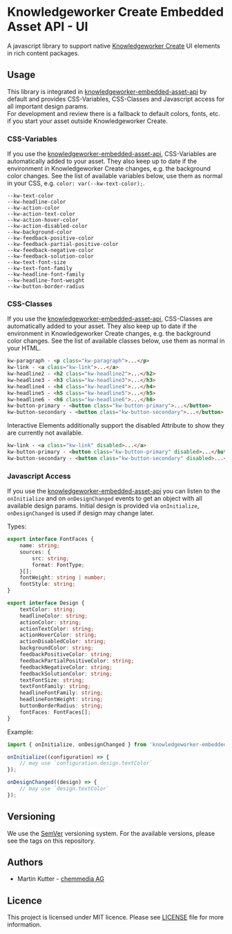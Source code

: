 # Knowledgeworker Create Embedded Asset API - UI

A javascript library to support native [Knowledgeworker Create](https://www.knowledgeworker.com/knowledgeworker-create/?utm_source=code&utm_campaign=embedded-asset-api) UI elements in rich content packages.

## Usage

This library is integrated in [knowledgeworker-embedded-asset-api](https://github.com/chemmedia/knowledgeworker-embedded-asset-api) by default and provides CSS-Variables, CSS-Classes and Javascript access for all important design params.\
For development and review there is a fallback to default colors, fonts, etc. if you start your asset outside Knowledgeworker Create.

### CSS-Variables
If you use the [knowledgeworker-embedded-asset-api](https://github.com/chemmedia/knowledgeworker-embedded-asset-api), CSS-Variables are automatically added to your asset. They also keep up to date if the environment in Knowledgeworker Create changes, e.g. the background color changes.
See the list of available variables below, use them as normal in your CSS, e.g. `color: var(--kw-text-color);`.

```
--kw-text-color
--kw-headline-color
--kw-action-color
--kw-action-text-color
--kw-action-hover-color
--kw-action-disabled-color
--kw-background-color
--kw-feedback-positive-color
--kw-feedback-partial-positive-color
--kw-feedback-negative-color
--kw-feedback-solution-color
--kw-text-font-size
--kw-text-font-family
--kw-headline-font-family
--kw-headline-font-weight
--kw-button-border-radius
```

### CSS-Classes
If you use the [knowledgeworker-embedded-asset-api](https://github.com/chemmedia/knowledgeworker-embedded-asset-api), CSS-Classes are automatically added to your asset. They also keep up to date if the environment in Knowledgeworker Create changes, e.g. the background color changes.
See the list of available classes below, use them as normal in your HTML.

```html
kw-paragraph - <p class="kw-paragraph">...</p>
kw-link - <a class="kw-link">...</a>
kw-headline2 - <h2 class="kw-headline2">...</h2>
kw-headline3 - <h3 class="kw-headline3">...</h3>
kw-headline4 - <h4 class="kw-headline4">...</h4>
kw-headline5 - <h5 class="kw-headline5">...</h5>
kw-headline6 - <h6 class="kw-headline6">...</h6>
kw-button-primary - <button class="kw-button-primary">...</button>
kw-button-secondary - <button class="kw-button-secondary">...</button>
```

Interactive Elements additionally support the disabled Attribute to show they are currently not available.
```html
kw-link - <a class="kw-link" disabled>...</a>
kw-button-primary - <button class="kw-button-primary" disabled>...</button>
kw-button-secondary - <button class="kw-button-secondary" disabled>...</button>
```

### Javascript Access
If you use the [knowledgeworker-embedded-asset-api](https://github.com/chemmedia/knowledgeworker-embedded-asset-api) you can listen to the `onInitialize` and on `onDesignChanged` events to get an object with all available design params.
Initial design is provided via `onInitialize`, `onDesignChanged` is used if design may change later.

Types:
```TypeScript
export interface FontFaces {
    name: string;
    sources: {
        src: string;
        format: FontType;
    }[];
    fontWeight: string | number;
    fontStyle: string;
}

export interface Design {
    textColor: string;
    headlineColor: string;
    actionColor: string;
    actionTextColor: string;
    actionHoverColor: string;
    actionDisabledColor: string;
    backgroundColor: string;
    feedbackPositiveColor: string;
    feedbackPartialPositiveColor: string;
    feedbackNegativeColor: string;
    feedbackSolutionColor: string;
    textFontSize: string;
    textFontFamily: string;
    headlineFontFamily: string;
    headlineFontWeight: string;
    buttonBorderRadius: string;
    fontFaces: FontFaces[];
}
```

Example:
```TypeScript
import { onInitialize, onDesignChanged } from 'knowledgeworker-embedded-asset-api';

onInitialize((configuration) => {
    // may use `configuration.design.textColor`
});

onDesignChanged((design) => {
    // may use `design.textColor`
});
```

## Versioning

We use the [SemVer](http://semver.org/) versioning system. For the available versions, please see the tags on this 
repository.

## Authors

 - Martin Kutter - [chemmedia AG](https://www.chemmedia.de/)

## Licence

This project is licensed under MIT licence. Please see [LICENSE](./LICENSE) file for more information.
